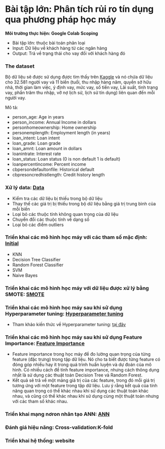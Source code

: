 # Bài tập lớn: Phân tích rủi ro tín dụng qua phương pháp học máy

**Môi trường thực hiện: Google Colab**
**Scoping**
- Bài tập lớn: thuộc bài toán phân loại
- Input: Dữ liệu về khách hàng từ các ngân hàng
- Output: Trả về trạng thái cho vay đối với khách hàng đó

### The dataset
Bộ dữ liệu sẽ được sử dụng được tìm thấy trên [Kaggle](https://www.kaggle.com/datasets/laotse/credit-risk-dataset?resource=download) và nó chứa dữ liệu cho 32.581 người vay và 11 biến (tuổi, thu nhập hàng năm, quyền sở hữu nhà, thời gian làm việc, ý định vay, mức vay, số tiền vay, Lãi suất, tình trạng vay, phần trăm thu nhập, vỡ nợ lịch sử, lịch sử tín dụng) liên quan đến mỗi người vay.

Mô tả:
- person_age: Age in years
- person_income: Annual Income in dollars
- personhomeownership: Home ownership
- personemplength: Employment length (in years)
- loan_intent: Loan intent
- loan_grade: Loan grade
- loan_amnt: Loan amount in dollars
- loanintrate: Interest rate
- loan_status: Loan status (0 is non default 1 is default)
- loanpercentincome: Percent income
- cbpersondefaultonfile: Historical default
- cbpresoncredhistlength: Credit history length

### Xử lý data: [Data](https://github.com/minhduc01168/ET_Tri_tue_nhan_tao/blob/master/BTL_AI_Data.ipynb)
- Kiểm tra các dữ liệu bị thiếu trong bộ dữ liệu
- Thay thế các giá trị bị thiếu trong bộ dữ liệu bằng giá trị trung bình của mỗi biến 
- Loại bỏ các thuộc tính không quan trọng của dữ liệu
- Chuyển đổi các thuộc tính về dạng số 
- Loại bỏ các điểm outliers
### Triển khai các mô hình học máy với các tham số mặc định: [Initial](https://github.com/minhduc01168/ET_Tri_tue_nhan_tao/blob/master/BTL_AI_Train_Test.ipynb)
- KNN
- Decision Tree Classifier
- Random Forest Classifier
- SVM
- Naive Bayes
### Triển khai các mô hình học máy với dữ liệu được xử lý bằng SMOTE: [SMOTE](https://github.com/minhduc01168/ET_Tri_tue_nhan_tao/blob/master/BTL_AI_Train_Test_SMOTE.ipynb) 
### Triển khai các mô hình học máy sau khi sử dụng Hyperparameter tuning: [Hyperparameter tuning](https://github.com/minhduc01168/ET_Tri_tue_nhan_tao/blob/master/Hyperparameter_tuning.ipynb) 
- Tham khảo kiến thức về Hyperparameter tuning: [tại đây](https://www.geeksforgeeks.org/hyperparameter-tuning/?fbclid=IwAR1fMxGEU9pYnBtUnEZnXZjqft1CWhm9Hotk8Bc_0Witanf4B252qOIjhbw)
### Triển khai các mô hình học máy sau khi sử dụng Feature Importance: [Feature Importance](https://github.com/minhduc01168/ET_Tri_tue_nhan_tao/blob/master/Feature_importance.ipynb)
- Feature importance trong học máy để đo lường quan trọng của từng feature (đặc trưng) trong tập dữ liệu. Nó cho ta biết được từng feature có đóng góp nhiều hay ít trong quá trình huấn luyện và dự đoán của mô hình. Có nhiều cách để tính feature importance, nhưng cách thông dụng nhất là sử dụng các thuật toán Decision Tree và Random Forest.
- Kết quả sẽ trả về một mảng giá trị của các feature, trong đó mỗi giá trị tương ứng với một feature trong tập dữ liệu. 
Lưu ý rằng kết quả của tính năng quan trọng có thể khác nhau khi sử dụng các thuật toán khác nhau, và cũng có thể khác nhau khi sử dụng cùng một thuật toán nhưng với các tham số khác nhau.
### Triển khai mạng nơron nhân tạo ANN: [ANN](https://github.com/minhduc01168/ET_Tri_tue_nhan_tao/blob/master/BTL_AI_ANN_normalization.ipynb)
### Đánh giá hiệu năng: Cross-validation:K-fold
### Triển khai hệ thống: website 
